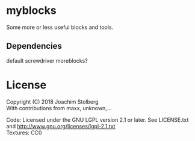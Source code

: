 # myblocks

Some more or less useful blocks and tools.

## Dependencies
default
screwdriver
moreblocks?

# License
Copyright (C) 2018 Joachim Stolberg  
With contributions from maxx, unknown,...

Code: Licensed under the GNU LGPL version 2.1 or later. See LICENSE.txt and http://www.gnu.org/licenses/lgpl-2.1.txt  
Textures: CC0


